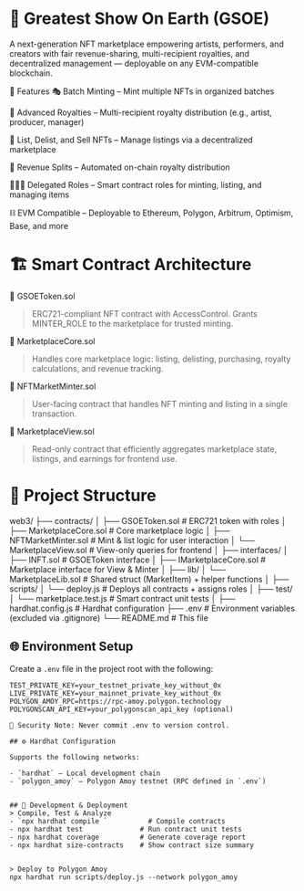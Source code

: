 # 🎪 Greatest Show On Earth (GSOE)
A next-generation NFT marketplace empowering artists, performers, and creators with fair revenue-sharing, multi-recipient royalties, and decentralized management — deployable on any EVM-compatible blockchain.

🚀 Features
🎭 Batch Minting – Mint multiple NFTs in organized batches

💸 Advanced Royalties – Multi-recipient royalty distribution (e.g., artist, producer, manager)

🛒 List, Delist, and Sell NFTs – Manage listings via a decentralized marketplace

🧾 Revenue Splits – Automated on-chain royalty distribution

🧑‍🤝‍🧑 Delegated Roles – Smart contract roles for minting, listing, and managing items

⛓️ EVM Compatible – Deployable to Ethereum, Polygon, Arbitrum, Optimism, Base, and more

# 🏗️ Smart Contract Architecture

🔹 GSOEToken.sol
> ERC721-compliant NFT contract with AccessControl. Grants MINTER_ROLE to the marketplace for trusted minting.

🔹 MarketplaceCore.sol
> Handles core marketplace logic: listing, delisting, purchasing, royalty calculations, and revenue tracking.

🔹 NFTMarketMinter.sol
> User-facing contract that handles NFT minting and listing in a single transaction.

🔹 MarketplaceView.sol
> Read-only contract that efficiently aggregates marketplace state, listings, and earnings for frontend use.

# 📁 Project Structure

web3/
├── contracts/
│   ├── GSOEToken.sol              # ERC721 token with roles
│   ├── MarketplaceCore.sol        # Core marketplace logic
│   ├── NFTMarketMinter.sol        # Mint & list logic for user interaction
│   └── MarketplaceView.sol        # View-only queries for frontend
│
├── interfaces/
│   ├── INFT.sol                   # GSOEToken interface
│   ├── IMarketplaceCore.sol       # Marketplace interface for View & Minter
│
├── lib/
│   └── MarketplaceLib.sol         # Shared struct (MarketItem) + helper functions
│
├── scripts/
│   └── deploy.js                  # Deploys all contracts + assigns roles
│
├── test/
│   └── marketplace.test.js        # Smart contract unit tests
│
├── hardhat.config.js              # Hardhat configuration
├── .env                           # Environment variables (excluded via .gitignore)
└── README.md                      # This file


## 🌐 Environment Setup

Create a `.env` file in the project root with the following:

```env
TEST_PRIVATE_KEY=your_testnet_private_key_without_0x
LIVE_PRIVATE_KEY=your_mainnet_private_key_without_0x
POLYGON_AMOY_RPC=https://rpc-amoy.polygon.technology
POLYGONSCAN_API_KEY=your_polygonscan_api_key (optional)

🔐 Security Note: Never commit .env to version control.

## ⚙️ Hardhat Configuration

Supports the following networks:

- `hardhat` – Local development chain
- `polygon_amoy` – Polygon Amoy testnet (RPC defined in `.env`)


## 🧪 Development & Deployment
> Compile, Test & Analyze
- `npx hardhat compile `          # Compile contracts
- npx hardhat test              # Run contract unit tests
- npx hardhat coverage          # Generate coverage report
- npx hardhat size-contracts    # Show contract size summary


> Deploy to Polygon Amoy
npx hardhat run scripts/deploy.js --network polygon_amoy

